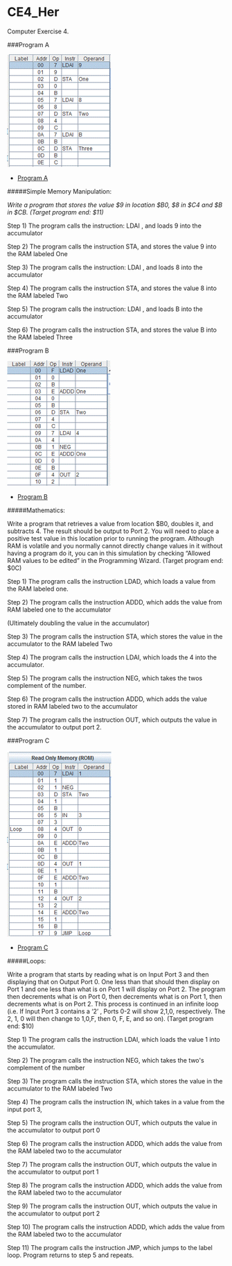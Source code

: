 CE4_Her
=======

Computer Exercise 4.


###Program A

![alt text](https://github.com/vipersfly23/CE4_Her/blob/master/Program_A.GIF?raw=true "Program A")

* [Program A](https://github.com/vipersfly23/CE4_Her/blob/master/Program_A_Her.psm)

#####Simple Memory Manipulation: 

*Write a program that stores the value $9 in location $B0, $8 in $C4 and $B in $CB. (Target program end: $11)*

  Step 1) The program calls the instruction: LDAI , and loads 9 into the accumulator

  Step 2) The program calls the instruction STA, and stores the value 9 into the RAM labeled One

  Step 3) The program calls the instruction: LDAI , and loads 8 into the accumulator
    
  Step 4) The program calls the instruction STA, and stores the value 8 into the RAM labeled Two

  Step 5) The program calls the instruction: LDAI , and loads B into the accumulator

  Step 6) The program calls the instruction STA, and stores the value B into the RAM labeled Three


###Program B

![alt text](https://github.com/vipersfly23/CE4_Her/blob/master/Program_B.GIF?raw=true "Program B")

* [Program B](https://github.com/vipersfly23/CE4_Her/blob/master/Program_B_Her.psm)

#####Mathematics: 

Write a program that retrieves a value from location $B0, doubles it, and subtracts 4.  The result should be output to Port 2. You will need to place a positive test value in this location prior to running the program.  Although RAM is volatile and you normally cannot directly change values in it without having a program do it, you can in this simulation by checking “Allowed RAM values to be edited” in the Programming Wizard.  (Target program end: $0C)

Step 1) The program calls the instruction LDAD, which loads a value from the RAM labeled one.

Step 2) The program calls the instruction ADDD, which adds the value from RAM labeled one to the accumulator

(Ultimately doubling the value in the accumulator)

Step 3) The program calls the instruction STA, which stores the value in the accumulator to the RAM labeled Two

Step 4) The program calls the instruction LDAI, which loads the 4 into the accumulator.

Step 5) The program calls the instruction NEG, which takes the twos complement of the number.

Step 6) The program calls the instruction ADDD, which adds the value stored in RAM labeled two to the accumulator

Step 7) The program calls the instruction OUT, which outputs the value in the accumulator to output port 2.


###Program C

![alt text](https://github.com/vipersfly23/CE4_Her/blob/master/Program_C.GIF?raw=true "Program C")

* [Program C](https://github.com/vipersfly23/CE4_Her/blob/master/Program_C_Her.psm)

#####Loops: 

Write a program that starts by reading what is on Input Port 3 and then displaying that on Output Port 0.  One less than that should then display on Port 1 and one less than what is on Port 1 will display on Port 2.  The program then decrements what is on Port 0, then decrements what is on Port 1, then decrements what is on Port 2.  This process is continued in an infinite loop (i.e. If Input Port 3 contains a ‘2’ , Ports 0-2 will show 2,1,0, respectively.  The 2, 1, 0 will then change to 1,0,F, then 0, F, E, and so on). (Target program end: $10)

Step 1) The program calls the instruction LDAI, which loads the value 1 into the accumulator.

Step 2) The program calls the instruction NEG, which takes the two's complement of the number

Step 3) The program calls the instruction STA, which stores the value in the accumulator to the RAM labeled Two

Step 4) The program calls the instruction IN, which takes in a value from the input port 3,

Step 5) The program calls the instruction OUT, which outputs the value in the accumulator to output port 0

Step 6) The program calls the instruction ADDD, which adds the value from the RAM labeled two to the accumulator

Step 7) The program calls the instruction OUT, which outputs the value in the accumulator to output port 1

Step 8) The program calls the instruction ADDD, which adds the value from the RAM labeled two to the accumulator

Step 9) The program calls the instruction OUT, which outputs the value in the accumulator to output port 2

Step 10) The program calls the instruction ADDD, which adds the value from the RAM labeled two to the accumulator

Step 11) The program calls the instruction JMP, which jumps to the label loop. Program returns to step 5 and repeats.




